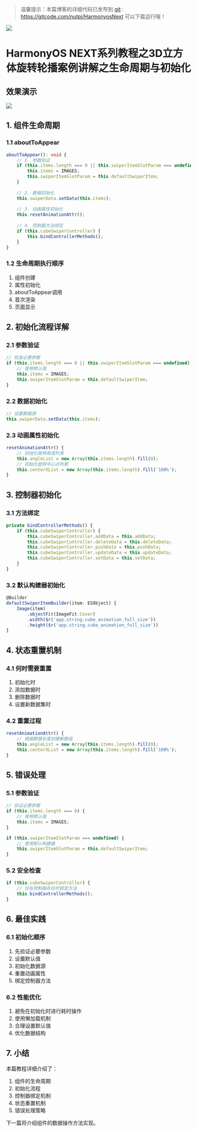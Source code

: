 > 温馨提示：本篇博客的详细代码已发布到 [git](https://gitcode.com/nutpi/HarmonyosNext) : https://gitcode.com/nutpi/HarmonyosNext 可以下载运行哦！


![](../images/img_3ee4335f.png)


# HarmonyOS NEXT系列教程之3D立方体旋转轮播案例讲解之生命周期与初始化
## 效果演示

![](../images/img_bd851d39.png)

## 1. 组件生命周期

### 1.1 aboutToAppear
```typescript
aboutToAppear(): void {
    // 1. 参数验证
    if (this.items.length === 0 || this.swiperItemSlotParam === undefined) {
        this.items = IMAGES;
        this.swiperItemSlotParam = this.defaultSwiperItem;
    }
    
    // 2. 数据初始化
    this.swiperData.setData(this.items);
    
    // 3. 动画属性初始化
    this.resetAnimationAttr();
    
    // 4. 控制器方法绑定
    if (this.cubeSwiperController) {
        this.bindControllerMethods();
    }
}
```

### 1.2 生命周期执行顺序
1. 组件创建
2. 属性初始化
3. aboutToAppear调用
4. 首次渲染
5. 页面显示

## 2. 初始化流程详解

### 2.1 参数验证
```typescript
// 检查必要参数
if (this.items.length === 0 || this.swiperItemSlotParam === undefined) {
    // 使用默认值
    this.items = IMAGES;
    this.swiperItemSlotParam = this.defaultSwiperItem;
}
```

### 2.2 数据初始化
```typescript
// 设置数据源
this.swiperData.setData(this.items);
```

### 2.3 动画属性初始化
```typescript
resetAnimationAttr() {
    // 初始化旋转角度列表
    this.angleList = new Array(this.items.length).fill(0);
    // 初始化旋转中心点列表
    this.centerXList = new Array(this.items.length).fill('100%');
}
```

## 3. 控制器初始化

### 3.1 方法绑定
```typescript
private bindControllerMethods() {
    if (this.cubeSwiperController) {
        this.cubeSwiperController.addData = this.addData;
        this.cubeSwiperController.deleteData = this.deleteData;
        this.cubeSwiperController.pushData = this.pushData;
        this.cubeSwiperController.updateData = this.updateData;
        this.cubeSwiperController.setData = this.setData;
    }
}
```

### 3.2 默认构建器初始化
```typescript
@Builder
defaultSwiperItemBuilder(item: ESObject) {
    Image(item)
        .objectFit(ImageFit.Cover)
        .width($r('app.string.cube_animation_full_size'))
        .height($r('app.string.cube_animation_full_size'))
}
```

## 4. 状态重置机制

### 4.1 何时需要重置
1. 初始化时
2. 添加数据时
3. 删除数据时
4. 设置新数据集时

### 4.2 重置过程
```typescript
resetAnimationAttr() {
    // 根据数据长度创建新数组
    this.angleList = new Array(this.items.length).fill(0);
    this.centerXList = new Array(this.items.length).fill('100%');
}
```

## 5. 错误处理

### 5.1 参数验证
```typescript
// 验证必要参数
if (this.items.length === 0) {
    // 使用默认值
    this.items = IMAGES;
}

if (this.swiperItemSlotParam === undefined) {
    // 使用默认构建器
    this.swiperItemSlotParam = this.defaultSwiperItem;
}
```

### 5.2 安全检查
```typescript
if (this.cubeSwiperController) {
    // 仅在控制器存在时绑定方法
    this.bindControllerMethods();
}
```

## 6. 最佳实践

### 6.1 初始化顺序
1. 先验证必要参数
2. 设置默认值
3. 初始化数据源
4. 重置动画属性
5. 绑定控制器方法

### 6.2 性能优化
1. 避免在初始化时进行耗时操作
2. 使用懒加载机制
3. 合理设置默认值
4. 优化数据结构

## 7. 小结

本篇教程详细介绍了：
1. 组件的生命周期
2. 初始化流程
3. 控制器绑定机制
4. 状态重置机制
5. 错误处理策略

下一篇将介绍组件的数据操作方法实现。
